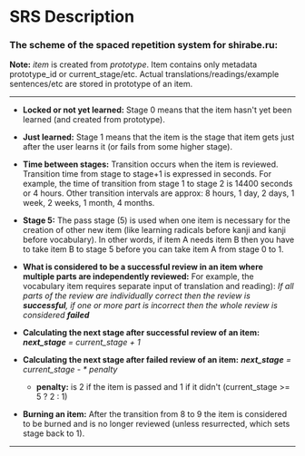 # SRS Description
### The scheme of the spaced repetition system for shirabe.ru:
**Note:** *item* is created from *prototype*. Item contains only metadata prototype_id or current_stage/etc. Actual translations/readings/example sentences/etc are stored in prototype of an item.

---
* **Locked or not yet learned:** Stage 0 means that the item hasn't yet been learned (and created from prototype). 

* **Just learned:** Stage 1 means that the item is the stage that item gets just after the user learns it (or fails from some higher stage).

* **Time between stages:** Transition occurs when the item is reviewed. Transition time from stage to stage+1 is expressed in seconds. For example, the time of transition from stage 1 to stage 2 is 14400 seconds or 4 hours. Other transition intervals are approx: 8 hours, 1 day, 2 days, 1 week, 2 weeks, 1 month, 4 months. 

* **Stage 5:** The pass stage (5) is used when one item is necessary for the creation of other new item (like learning radicals before kanji and kanji before vocabulary). In other words, if item A needs item B then you have to take item B to stage 5 before you can take item A from stage 0 to 1.

* **What is considered to be a successful review in an item where multiple parts are independently reviewed:**
For example, the vocabulary item requires separate input of translation and reading):
*If all parts of the review are individually correct then the review is **successful**, if one or more part is incorrect then the whole review is considered **failed***

* **Calculating the next stage after successful review of an item:**
***next_stage** = current_stage + 1*

* **Calculating the next stage after failed review of an item:**
***next_stage** = current_stage - * penalty*
  * **penalty:** is 2 if the item is passed and 1 if it didn't (current_stage >= 5 ? 2 : 1)

* **Burning an item:** After the transition from 8 to 9 the item is considered to be burned and is no longer reviewed (unless resurrected, which sets stage back to 1). 
---

